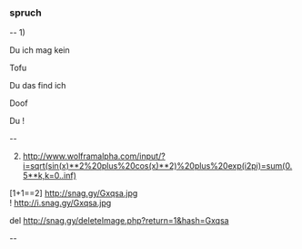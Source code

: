### spruch
--
1)

Du ich mag kein 

Tofu

Du das find ich

Doof

Du !

--

2) http://www.wolframalpha.com/input/?i=sqrt(sin(x)**2%20plus%20cos(x)**2)%20plus%20exp(i2pi)=sum(0.5**k,k=0..inf)

 [1+1==2] <img>http://snag.gy/Gxqsa.jpg</img>    
 ! http://i.snag.gy/Gxqsa.jpg
 
del http://snag.gy/deleteImage.php?return=1&hash=Gxqsa



--

